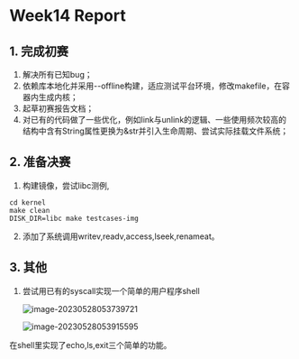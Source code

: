 # Week14 Report

## 1. 完成初赛

1. 解决所有已知bug；
2. 依赖库本地化并采用--offline构建，适应测试平台环境，修改makefile，在容器内生成内核；
3. 起草初赛报告文档；
4. 对已有的代码做了一些优化，例如link与unlink的逻辑、一些使用频次较高的结构中含有String属性更换为&str并引入生命周期、尝试实际挂载文件系统；

## 2. 准备决赛

1. 构建镜像，尝试libc测例,

```shell
cd kernel
make clean
DISK_DIR=libc make testcases-img
```

2. 添加了系统调用writev,readv,access,lseek,renameat。

## 3. 其他

1. 尝试用已有的syscall实现一个简单的用户程序shell

   ![image-20230528053739721](C:\Users\hawan\AppData\Roaming\Typora\typora-user-images\image-20230528053739721.png)

   ![image-20230528053915595](C:\Users\hawan\AppData\Roaming\Typora\typora-user-images\image-20230528053915595.png)

在shell里实现了echo,ls,exit三个简单的功能。